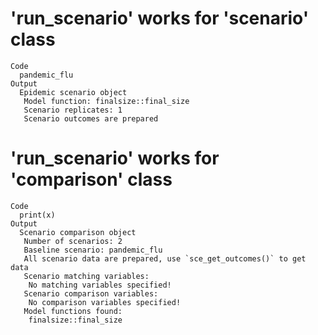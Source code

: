 # 'run_scenario' works for 'scenario' class

    Code
      pandemic_flu
    Output
      Epidemic scenario object
       Model function: finalsize::final_size
       Scenario replicates: 1
       Scenario outcomes are prepared

# 'run_scenario' works for 'comparison' class

    Code
      print(x)
    Output
      Scenario comparison object
       Number of scenarios: 2
       Baseline scenario: pandemic_flu
       All scenario data are prepared, use `sce_get_outcomes()` to get data
       Scenario matching variables:
        No matching variables specified!
       Scenario comparison variables:
        No comparison variables specified!
       Model functions found:
        finalsize::final_size

